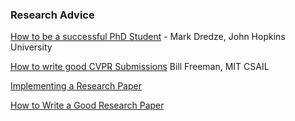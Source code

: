 ### Research Advice
[How to be a successful PhD Student](https://people.cs.umass.edu/~wallach/how_to_be_a_successful_phd_student.pdf) - Mark Dredze, John Hopkins University 

[How to write good CVPR Submissions](https://billf.mit.edu/sites/default/files/documents/cvprPapers.pdf) Bill Freeman, MIT CSAIL

[Implementing a Research Paper](http://blizzard.cs.uwaterloo.ca/keshav/home/Papers/data/07/paper-reading.pdf)  

[How to Write a Good Research Paper](https://www.cs.ubc.ca/~poole/HowToWriteResearchPaper.html)
